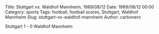 Title: Stuttgart vs. Waldhof Mannheim, 1989/08/12
Date: 1989/08/12 00:00
Category: sports
Tags: football, football scores, Stuttgart, Waldhof Mannheim
Slug: stuttgart-vs-waldhof-mannheim
Author: carbonero


Stuttgart 1 - 0 Waldhof Mannheim
